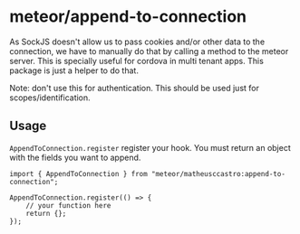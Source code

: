 # meteor/append-to-connection

As SockJS doesn't allow us to pass cookies and/or other data to the connection, we have to manually do that by calling a method to the meteor server.
This is specially useful for cordova in multi tenant apps.
This package is just a helper to do that.

Note: don't use this for authentication. This should be used just for scopes/identification.

## Usage
`AppendToConnection.register` register your hook. You must return an object with the fields you want to append.

```
import { AppendToConnection } from "meteor/matheusccastro:append-to-connection";

AppendToConnection.register(() => {
    // your function here
    return {};
});
```
